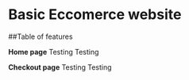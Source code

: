 # Basic Eccomerce website

##Table of features

**Home page**
Testing
Testing

**Checkout page**
Testing
Testing
